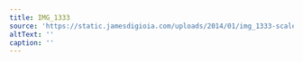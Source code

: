 ```yaml
---
title: IMG_1333
source: 'https://static.jamesdigioia.com/uploads/2014/01/img_1333-scaled.jpg'
altText: ''
caption: ''
---
```


